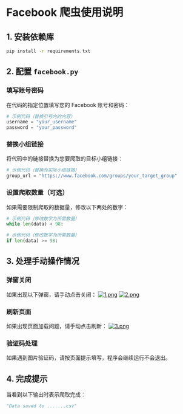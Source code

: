 # Facebook 爬虫使用说明

## 1. 安装依赖库

```bash
pip install -r requirements.txt
```

## 2. 配置 `facebook.py`

### 填写账号密码
在代码的指定位置填写您的 Facebook 账号和密码：

```python
# 示例代码（替换引号内的内容）
username = "your_username"
password = "your_password"
```

### 替换小组链接
将代码中的链接替换为您要爬取的目标小组链接：

```python
# 示例代码（替换为实际小组链接）
group_url = "https://www.facebook.com/groups/your_target_group"
```

### 设置爬取数量（可选）
如果需要限制爬取的数据量，修改以下两处的数字：

```python
# 示例代码（修改数字为所需数量）
while len(data) < 98:
```
```python
# 示例代码（修改数字为所需数量）
if len(data) >= 98:
```

## 3. 处理手动操作情况

### 弹窗关闭
如果出现以下弹窗，请手动点击关闭：
[![1.png](https://i.postimg.cc/Gt1LCdJn/1.png)](https://postimg.cc/2b2RdpK0)
[![2.png](https://i.postimg.cc/9FbW63Ds/2.png)](https://postimg.cc/F7f5SBgx)

### 刷新页面
如果出现页面加载问题，请手动点击刷新：
[![3.png](https://i.postimg.cc/CKBSnzcV/3.png)](https://postimg.cc/v1sppHRP)

### 验证码处理
如果遇到图片验证码，请按页面提示填写，程序会继续运行不会退出。

## 4. 完成提示
当看到以下输出时表示爬取完成：
```python
"Data saved to .......csv"
```


